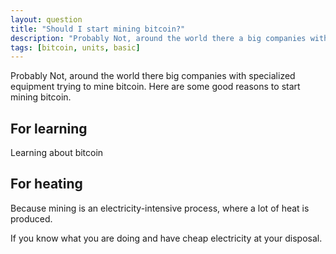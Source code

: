 ```yaml
---
layout: question
title: "Should I start mining bitcoin?"
description: "Probably Not, around the world there a big companies with specialized equipment trying to mine bitcoin."
tags: [bitcoin, units, basic]
---
```


Probably Not, around the world there big companies with specialized equipment trying to mine bitcoin. Here are some good reasons to start mining bitcoin.

## For learning
Learning about bitcoin

## For heating
Because mining is an electricity-intensive process, where a lot of heat is produced.

If you know what you are doing and have cheap electricity at your disposal.
